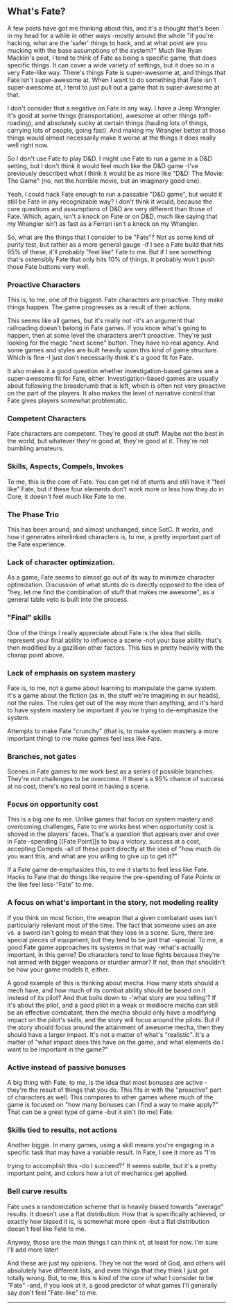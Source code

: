 ## What's Fate?

A few posts have got me thinking about this, and it's a thought that's been in my head for a while in other ways -mostly around the whole "if you're hacking, what are the 'safer' things to hack, and at what point are you mucking with the base assumptions of the system?"
Much like Ryan Macklin's post, I tend to think of Fate as being a specific game, that does specific things. It can cover a wide variety of settings, but it does so in a very Fate-like way. There's things Fate is super-awesome at, and things that Fate isn't super-awesome at. When I want to do something that Fate isn't super-awesome at, I tend to just pull out a game that is super-awesome at that.

I don't consider that a negative on Fate in any way. I have a Jeep Wrangler. It's good at some things (transportation), awesome at other things (off-roading), and absolutely sucky at certain things (hauling lots of things, carrying lots of people, going fast). And making my Wrangler better at those things would almost necessarily make it worse at the things it does really well right now.

So I don't use Fate to play D&D. I might use Fate to run a game in a D&D setting, but I don't think it would feel much like the D&D game -I've previously described what I think it would be as more like "D&D: The Movie: The Game" (no, not the horrible movie, but an imaginary good one).

Yeah, I could hack Fate enough to run a passable "D&D game", but would it still be Fate in any recognizable way? I don't think it would, because the core questions and assumptions of D&D are very different than those of Fate. Which, again, isn't a knock on Fate or on D&D, much like saying that my Wrangler isn't as fast as a Ferrari isn't a knock on my Wrangler.

So, what are the things that I consider to be "Fate"? Not as some kind of purity test, but rather as a more general gauge -if I see a Fate build that hits 95% of these, it'll probably "feel like" Fate to me. But if I see something that's ostensibly Fate that only hits 10% of things, it probably won't push those Fate buttons very well.

### Proactive Characters

This is, to me, one of the biggest. Fate characters are proactive. They make things happen. The game progresses as a result of their actions.

This seems like all games, but it's really not -it's an argument that railroading doesn't belong in Fate games. If you know what's going to happen, then at some level the characters aren't proactive. They're just looking for the magic "next scene" button. They have no real agency. And some games and styles are built heavily upon this kind of game structure. Which is fine -I just don't necessarily think it's a good fit for Fate.

It also makes it a good question whether investigation-based games are a super-awesome fit for Fate, either. Investigation-based games are usually about following the breadcrumb that is left, which is often not very proactive on the part of the players. It also makes the level of narrative control that Fate gives players somewhat problematic.

### Competent Characters

Fate characters are competent. They're good at stuff. Maybe not the best in the world, but whatever they're good at, they're good at it. They're not bumbling amateurs.

### Skills, Aspects, Compels, Invokes

To me, this is the core of Fate. You can get rid of stunts and still have it "feel like" Fate, but if these four elements don't work more or less how they do in Core, it doesn't feel much like Fate to me.

### The Phase Trio

This has been around, and almost unchanged, since SotC. It works, and how it generates interlinked characters is, to me, a pretty important part of the Fate experience.

### Lack of character optimization.

As a game, Fate seems to almost go out of its way to minimize character optimization. Discussion of what stunts do is directly opposed to the idea of "hey, let me find the combination of stuff that makes me awesome", as a general table veto is built into the process.

### "Final" skills

One of the things I really appreciate about Fate is the idea that skills represent your final ability to influence a scene -not your base ability that's then modified by a gazillion other factors. This ties in pretty heavily with the charop point above.

### Lack of emphasis on system mastery

Fate is, to me, not a game about learning to manipulate the game system. It's a game about the fiction (as in, the stuff we're imagining in our heads), not the rules. The rules get out of the way more than anything, and it's hard to have system mastery be important if you're trying to de-emphasize the system.

Attempts to make Fate "crunchy" (that is, to make system mastery a more important thing) to me make games feel less like Fate.

### Branches, not gates

Scenes in Fate games to me work best as a series of possible branches. They're not challenges to be overcome. If there's a 95% chance of success at no cost, there's no real point in having a scene.

### Focus on opportunity cost

This is a big one to me. Unlike games that focus on system mastery and overcoming challenges, Fate to me works best when opportunity cost is shoved in the players' faces. That's a question that appears over and over in Fate -spending [[Fate Point]]s to buy a victory, success at a cost, accepting Compels -all of these point directly at the idea of "how much do you want this, and what are you willing to give up to get it?"

If a Fate game de-emphasizes this, to me it starts to feel less like Fate. Hacks to Fate that do things like require the pre-spending of Fate Points or the like feel less-"Fate" to me.

### A focus on what's important in the story, not modeling reality

If you think on most fiction, the weapon that a given combatant uses isn't particularly relevant most of the time. The fact that someone uses an axe vs. a sword isn't going to mean that they lose in a scene. Sure, there are special pieces of equipment, but they tend to be just that -special.
To me, a good Fate game approaches its systems in that way -what's actually important, in this genre? Do characters tend to lose fights because they're not armed with bigger weapons or sturdier armor? If not, then that shouldn't be how your game models it, either.

A good example of this is thinking about mecha. How many stats should a mech have, and how much of its combat ability should be based on it instead of its pilot? And that boils down to -'what story are you telling'? If it's about the pilot, and a good pilot in a weak or mediocre mecha can still be an effective combatant, then the mecha should only have a modifying impact on the pilot's skills, and the story will focus around the pilots. But if the story should focus around the attainment of awesome mecha, then they should have a larger impact. It's not a matter of what's "realistic". It's a matter of "what impact does this have on the game, and what elements do I want to be important in the game?"

### Active instead of passive bonuses

A big thing with Fate, to me, is the idea that most bonuses are active -they're the result of things that you do. This fits in with the "proactive" part of characters as well. This compares to other games where much of the game is focused on "how many bonuses can I find a way to make apply?" That can be a great type of game -but it ain't (to me) Fate.

### Skills tied to results, not actions

Another biggie. In many games, using a skill means you're engaging in a
specific task that may have a variable result. In Fate, I see it more as "I'm

trying to accomplish this -do I succeed?" It seems subtle, but it's a pretty important point, and colors how a lot of mechanics get applied.

### Bell curve results

Fate uses a randomization scheme that is heavily biased towards "average" results. It doesn't use a flat distribution. How that is specifically achieved, or exactly how biased it is, is somewhat more open -but a flat distribution doesn't feel like Fate to me.

Anyway, those are the main things I can think of, at least for now. I'm sure I'll add more later!

And these are just my opinions. They're not the word of God, and others will absolutely have different lists, and even things that they think I just got totally wrong. But, to me, this is kind of the core of what I consider to be "Fate" -and, if you look at it, a good predictor of what games I'll generally say don't feel "Fate-like" to me.

---